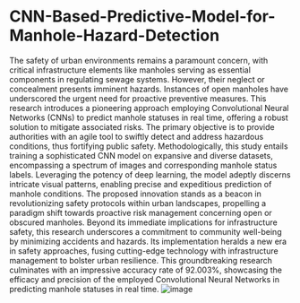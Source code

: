 # CNN-Based-Predictive-Model-for-Manhole-Hazard-Detection

The safety of urban environments remains a paramount concern, with critical infrastructure elements like manholes serving as essential components in regulating sewage systems. However, their neglect or concealment presents imminent hazards. Instances of open manholes have underscored the urgent need for proactive preventive measures. This research introduces a pioneering approach employing Convolutional Neural Networks (CNNs) to predict manhole statuses in real time, offering a robust solution to mitigate associated risks. The primary objective is to provide authorities with an agile tool to swiftly detect and address hazardous conditions, thus fortifying public safety. Methodologically, this study entails training a sophisticated CNN model on expansive and diverse datasets, encompassing a spectrum of images and corresponding manhole status labels. Leveraging the potency of deep learning, the model adeptly discerns intricate visual patterns, enabling precise and expeditious prediction of manhole conditions. The proposed innovation stands as a beacon in revolutionizing safety protocols within urban landscapes, propelling a paradigm shift towards proactive risk management concerning open or obscured manholes. Beyond its immediate implications for infrastructure safety, this research underscores a commitment to community well-being by minimizing accidents and hazards. Its implementation heralds a new era in safety approaches, fusing cutting-edge technology with infrastructure management to bolster urban resilience. This groundbreaking research culminates with an impressive accuracy rate of 92.003%, showcasing the efficacy and precision of the employed Convolutional Neural Networks in predicting manhole statuses in real time.
![image](https://github.com/kailash123varma/CNN-Based-Predictive-Model-for-Manhole-Hazard-Detection/assets/133858077/037eaff4-bebd-494a-8b5e-26d8a22e2644)

